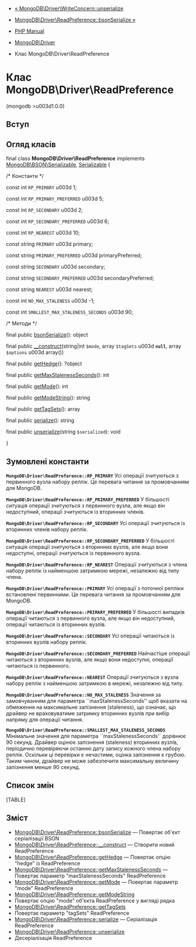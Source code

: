 - [«
MongoDB\Driver\WriteConcern::unserialize](mongodb-driver-writeconcern.unserialize.md)
- [MongoDB\Driver\ReadPreference::bsonSerialize
»](mongodb-driver-readpreference.bsonserialize.md)

- [PHP Manual](index.md)
- [MongoDB\Driver](book.mongodb.md)
- Клас MongoDB\Driver\ReadPreference

# Клас MongoDB\Driver\ReadPreference

(mongodb \>u003d1.0.0)

## Вступ

## Огляд класів

final class **MongoDB\Driver\ReadPreference** implements
[MongoDB\BSON\Serializable](class.mongodb-bson-serializable.md),
[Serializable](class.serializable.md) {

/\* Константи \*/

const int `RP_PRIMARY` u003d 1;

const int `RP_PRIMARY_PREFERRED` u003d 5;

const int `RP_SECONDARY` u003d 2;

const int `RP_SECONDARY_PREFERRED` u003d 6;

const int `RP_NEAREST` u003d 10;

const string `PRIMARY` u003d primary;

const string `PRIMARY_PREFERRED` u003d primaryPreferred;

const string `SECONDARY` u003d secondary;

const string `SECONDARY_PREFERRED` u003d secondaryPreferred;

const string `NEAREST` u003d nearest;

const int `NO_MAX_STALENESS` u003d -1;

const int `SMALLEST_MAX_STALENESS_SECONDS` u003d 90;

/\* Методи \*/

final public
[bsonSerialize](mongodb-driver-readpreference.bsonserialize.md)():
object

final public
[\_\_construct](mongodb-driver-readpreference.construct.md)(string\|int
`$mode`, array `$tagSets` u003d **`null`**, array `$options` u003d array())

final public [getHedge](mongodb-driver-readpreference.gethedge.md)():
?object

final public
[getMaxStalenessSeconds](mongodb-driver-readpreference.getmaxstalenessseconds.md)():
int

final public [getMode](mongodb-driver-readpreference.getmode.md)():
int

final public
[getModeString](mongodb-driver-readpreference.getmodestring.md)():
string

final public
[getTagSets](mongodb-driver-readpreference.gettagsets.md)(): array

final public
[serialize](mongodb-driver-readpreference.serialize.md)(): string

final public
[unserialize](mongodb-driver-readpreference.unserialize.md)(string
`$serialized`): void

}

## Зумовлені константи

**`MongoDB\Driver\ReadPreference::RP_PRIMARY`**
Усі операції зчитуються з первинного вузла набору реплік. Це
перевага читання за промовчанням для MongoDB.

**`MongoDB\Driver\ReadPreference::RP_PRIMARY_PREFERRED`**
У більшості ситуація операції зчитуються з первинного вузла, але якщо
він недоступний, операції зчитуються із вторинних членів.

**`MongoDB\Driver\ReadPreference::RP_SECONDARY`**
Усі операції зчитуються із вторинних членів набору реплік.

**`MongoDB\Driver\ReadPreference::RP_SECONDARY_PREFERRED`**
У більшості ситуація операції зчитуються з вторинних вузлів, але якщо
вони недоступні, операції зчитуються із первинного вузла.

**`MongoDB\Driver\ReadPreference::RP_NEAREST`**
Операції зчитуються з члена набору реплік із найменшою затримкою мережі,
незалежно від типу члена.

**`MongoDB\Driver\ReadPreference::PRIMARY`**
Усі операції з поточної репліки встановлені первинними. Це
перевага читання за промовчанням для MongoDB.

**`MongoDB\Driver\ReadPreference::PRIMARY_PREFERRED`**
У більшості випадків операції читаються з первинного вузла, але якщо він
недоступний, операції читаються із вторинних вузлів.

**`MongoDB\Driver\ReadPreference::SECONDARY`**
Усі операції читаються із вторинних вузлів набору реплік.

**`MongoDB\Driver\ReadPreference::SECONDARY_PREFERRED`**
Найчастіше операції читаються з вторинних вузлів, але якщо вони
недоступні, операції читаються із первинного.

**`MongoDB\Driver\ReadPreference::NEAREST`**
Операції зчитуються з вузла набору реплік з найменшою затримкою в
мережі, незалежно від типу.

**`MongoDB\Driver\ReadPreference::NO_MAX_STALENESS`**
Значення за замовчуванням для параметра ``maxStalenessSeconds'' щоб
вказати на обмеження на максимальне запізнення (staleness), що
означає, що драйвер не враховуватиме затримку вторинних вузлів при
вибір напряму для операції читання.

**`MongoDB\Driver\ReadPreference::SMALLEST_MAX_STALENESS_SECONDS`**
Мінімальне значення для параметра ``maxStalenessSeconds'` дорівнює 90
секунд. Драйвер оцінює запізнення (staleness) вторинних вузлів,
періодично перевіряючи останню дату запису кожного члена набору реплік.
Оскільки ці перевірки є нечастими, оцінка запізнення є
грубою. Таким чином, драйвер не може забезпечити максимальну величину
запізнення менше 90 секунд.

## Список змін

[TABLE]

## Зміст

- [MongoDB\Driver\ReadPreference::bsonSerialize](mongodb-driver-readpreference.bsonserialize.md)
— Повертає об'єкт серіалізації BSON
- [MongoDB\Driver\ReadPreference::\_\_construct](mongodb-driver-readpreference.construct.md)
— Створити новий ReadPreference
- [MongoDB\Driver\ReadPreference::getHedge](mongodb-driver-readpreference.gethedge.md)
— Повертає опцію "hedge" із ReadPreference
- [MongoDB\Driver\ReadPreference::getMaxStalenessSeconds](mongodb-driver-readpreference.getmaxstalenessseconds.md)
— Повертає параметр "maxStalenessSeconds" ReadPreference
- [MongoDB\Driver\ReadPreference::getMode](mongodb-driver-readpreference.getmode.md)
— Повертає параметр "mode" ReadPreference
- [MongoDB\Driver\ReadPreference::getModeString](mongodb-driver-readpreference.getmodestring.md)
- Повертає опцію "mode" об'єкта ReadPreference у вигляді рядка
- [MongoDB\Driver\ReadPreference::getTagSets](mongodb-driver-readpreference.gettagsets.md)
- Повертає параметр "tagSets" ReadPreference
- [MongoDB\Driver\ReadPreference::serialize](mongodb-driver-readpreference.serialize.md)
— Серіалізація ReadPreference
- [MongoDB\Driver\ReadPreference::unserialize](mongodb-driver-readpreference.unserialize.md)
- Десеріалізація ReadPreference
